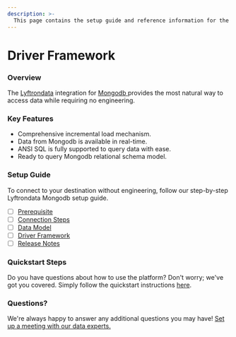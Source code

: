 ```yaml
---
description: >-
  This page contains the setup guide and reference information for the Mongodb source connector.
---
```


# Driver Framework

### Overview

The [Lyftrondata](https://www.lyftrondata.com/) integration for [Mongodb](https://www.lyftrondata.com/integration/mongodb/)[ ](https://www.lyftrondata.com/integration/mongodb/)provides the most natural way to access data while requiring no engineering.

### Key Features

* Comprehensive incremental load mechanism.
* Data from Mongodb is available in real-time.&#x20;
* ANSI SQL is fully supported to query data with ease.
* Ready to query Mongodb relational schema model.

### Setup Guide

To connect to your destination without engineering, follow our step-by-step Lyftrondata Mongodb setup guide.

* [ ] [Prerequisite](../../technology-analytics/mongodb/prerequisite.md)
* [ ] [Connection Steps](../../technology-analytics/mongodb/connection-steps.md)
* [ ] [Data Model](../../technology-analytics/mongodb/data-model/)
* [ ] [Driver Framework](../../technology-analytics/mongodb/driver-framework/)
* [ ] [Release Notes](../../technology-analytics/mongodb/release-notes.md)

### Quickstart Steps

Do you have questions about how to use the platform? Don't worry; we've got you covered. Simply follow the quickstart instructions [here](../../../quickstart-steps.md).

### Questions? <a href="#questions" id="questions"></a>

We're always happy to answer any additional questions you may have! [Set up a meeting with our data experts.](https://www.lyftrondata.com/book-a-meeting/)


